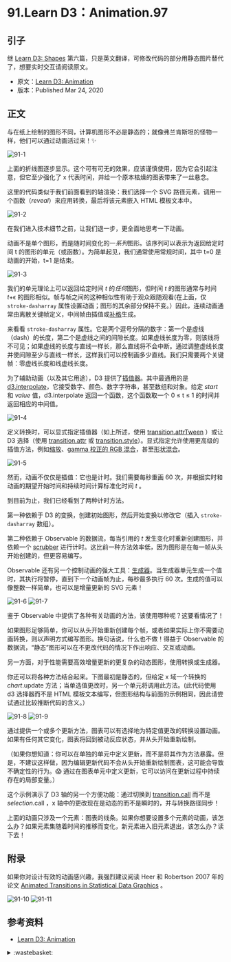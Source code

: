# 91.Learn D3：Animation.97

## <a name="start"></a> 引子
继 [Learn D3: Shapes][url-pre] 第六篇，只是英文翻译，可修改代码的部分用静态图片替代了，想要实时交互请阅读原文。

- 原文：[Learn D3: Animation][url-1]
- 版本：Published Mar 24, 2020

## <a name="title1"></a> 正文
与在纸上绘制的图形不同，计算机图形不必是静态的；就像弗兰肯斯坦的怪物一样，他们可以通过动画活过来！✨

![91-1][url-local-1]

上面的折线图逐步显示。这个可有可无的效果，应该谨慎使用，因为它会引起注意，但它至少强化了 x 代表时间，并给一个原本枯燥的图表带来了一丝悬念。

这里的代码类似于我们前面看到的轴渲染：我们选择一个 SVG 路径元素，调用一个函数（*reveal*）来应用转换，最后将该元素嵌入 HTML 模板文本中。

![91-2][url-local-2]

在我们进入技术细节之前，让我们退一步，更全面地思考一下动画。

动画不是单个图形，而是随时间变化的一*系列*图形。该序列可以表示为返回给定时间 t 的图形的单元（或函数）。为简单起见，我们通常使用常规时间，其中 t=0 是动画的开始，t=1 是结束。

![91-3][url-local-3]

我们的单元理论上可以返回给定时间 *t* 的*任何*图形，但时间 *t* 的图形通常与时间 *t*+ϵ 的图形相似。帧与帧之间的这种相似性有助于观众跟随观看(在上面，仅 `stroke-dasharray` 属性设置动画；图形的其余部分保持不变。）因此，连续动画通常由离散关键帧定义，中间帧由插值或[补格][url-2]生成。

来看看 `stroke-dasharray` 属性。它是两个逗号分隔的数字：第一个是虚线（dash）的长度，第二个是虚线之间的间隙长度。如果虚线长度为零，则该线将不可见；如果虚线的长度与直线一样长，那么直线将不会中断。通过调整虚线长度并使间隙至少与直线一样长，这样我们可以控制画多少直线。我们只需要两个关键帧：零虚线长度和线虚线长度。

为了辅助动画（以及其它用途），D3 提供了[插值器][url-3]。其中最通用的是 [d3.interpolate][url-4]，它接受数字、颜色、数字字符串，甚至数组和对象。给定 *start* 和 *value* 值，d3.interpolate 返回一个函数，这个函数取一个 0 ≤ t ≤ 1 的时间并返回相应的中间值。

![91-4][url-local-4]

定义转换时，可以显式指定插值器（如上所述，使用 [transition.attrTween][url-5] ）或让 D3 选择（使用 [transition.attr][url-6] 或 [transition.style][url-7]）。显式指定允许使用更高级的插值方法，例如[缩放][url-8]、[gamma 校正的 RGB 混合][url-9]，甚至[形状混合][url-10]。

![91-5][url-local-5]

然而，动画不仅仅是插值：它也是计时。我们需要每秒重画 60 次，并根据实时和动画的期望开始时间和持续时间计算标准化时间 *t* 。

到目前为止，我们已经看到了两种计时方法。

第一种依赖于 D3 的变换，创建初始图形，然后开始变换以修改它（插入 `stroke-dasharray` 数组）。

第二种依赖于 Observable 的数据流，每当引用的 *t* 发生变化时重新创建图形，并依赖一个 [scrubber][url-11] 进行计时。这比前一种方法效率低，因为图形是在每一帧从头开始创建的，但更容易编写。

Observable 还有另一个控制动画的强大工具：[生成器][url-12]。当生成器单元生成一个值时，其执行将暂停，直到下一个动画帧为止，每秒最多执行 60 次。生成的值可以像整数一样简单，也可以是增量更新的 SVG 元素！

![91-6][url-local-6]
![91-7][url-local-7]

鉴于 Observable 中提供了各种有关动画的方法，该使用哪种呢？这要看情况了！

如果图形足够简单，你可以从头开始重新创建每个帧，或者如果实际上你不需要动画转换，则以声明方式编写图形。换句话说，什么也不做！得益于 Observable 的数据流，“静态”图形可以在不更改代码的情况下作出响应、交互或动画。

另一方面，对于性能需要高效增量更新的更复杂的动态图形，使用转换或生成器。

你还可以将各种方法结合起来。下图最初是静态的，但给定 x 域一个转换的 *chart*.update 方法；当单选值更改时，另一个单元将调用此方法。(此代码使用 d3 选择器而不是 HTML 模板文本编写，但图形结构与前面的示例相同，因此请尝试通过比较推断代码的含义。）

![91-8][url-local-8]
![91-9][url-local-9]

通过提供一个或多个更新方法，图表可以有选择地为特定值更改的转换设置动画。如果有任何其它变化，图表将回到被动反应状态，并从头开始重新绘制。

（如果你想知道：你可以在单独的单元中定义更新，而不是将其作为方法暴露。但是，不建议这样做，因为编辑更新代码不会从头开始重新绘制图表，这可能会导致不确定性的行为。😱 通过在图表单元中定义更新，它可以访问在更新过程中持续存在的局部变量。）

这个示例演示了 D3 轴的另一个方便功能：通过切换到 [transition.call][url-13] 而不是 *selection*.call ，x 轴中的更改现在是动态的而不是瞬时的，并与转换路径同步！

上面的动画只涉及一个元素：图表的线条。如果你想要设置多个元素的动画，该怎么办？如果元素集随着时间的推移而变化，新元素进入旧元素退出，该怎么办？读下去！

## 附录
如果你对设计有效的动画感兴趣，我强烈建议阅读 Heer 和 Robertson 2007 年的论文 [Animated Transitions in Statistical Data Graphics][url-14] 。

![91-10][url-local-10]
![91-11][url-local-11]


## <a name="reference"></a> 参考资料
- [Learn D3: Animation][url-1]

[url-pre]:https://github.com/XXHolic/blog/issues/96
[url-1]:https://observablehq.com/@d3/learn-d3-animation?collection=@d3/learn-d3
[url-2]:https://en.wikipedia.org/wiki/Inbetweening
[url-3]:https://observablehq.com/collection/@d3/d3-interpolate
[url-4]:https://observablehq.com/@d3/d3-interpolate
[url-5]:https://github.com/d3/d3-transition/blob/master/README.md#transition_attrTween
[url-6]:https://github.com/d3/d3-transition/blob/master/README.md#transition_attr
[url-7]:https://github.com/d3/d3-transition/blob/master/README.md#transition_style
[url-8]:https://observablehq.com/@d3/d3-interpolatezoom
[url-9]:https://github.com/d3/d3-interpolate/blob/master/README.md#interpolate_gamma
[url-10]:https://observablehq.com/@mbostock/hello-flubber
[url-11]:https://observablehq.com/@mbostock/scrubber
[url-12]:https://observablehq.com/@observablehq/introduction-to-generators
[url-13]:https://github.com/d3/d3-transition/blob/master/README.md#transition_call
[url-14]:http://vis.berkeley.edu/papers/animated_transitions/



[url-local-1]:./images/91/1.png
[url-local-2]:./images/91/2.png
[url-local-3]:./images/91/3.png
[url-local-4]:./images/91/4.png
[url-local-5]:./images/91/5.png
[url-local-6]:./images/91/6.png
[url-local-7]:./images/91/7.png
[url-local-8]:./images/91/8.png
[url-local-9]:./images/91/9.png
[url-local-10]:./images/91/10.png
[url-local-11]:./images/91/11.png

<details>
<summary>:wastebasket:</summary>

看了下《南方车站的聚会》，印象中看胡歌主要的电影还是蛮少的。


</details>

[url-local-poster]:./images/91/poster.jpg
